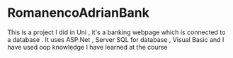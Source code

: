 # RomanencoAdrianBank

This is a project I did in Uni , it's a banking webpage which is connected to a database .
It uses ASP.Net , Server SQL for database , Visual Basic and I have used oop knowledge I have learned at the course
